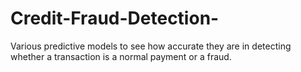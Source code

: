 # Credit-Fraud-Detection-
Various predictive models to see how accurate they are in detecting whether a transaction is a normal payment or a fraud.
